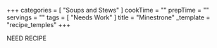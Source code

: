 +++
categories = [ "Soups and Stews" ]
cookTime = ""
prepTime = ""
servings = ""
tags = [ "Needs Work" ]
title = "Minestrone"
_template = "recipe_temples"
+++


NEED RECIPE
